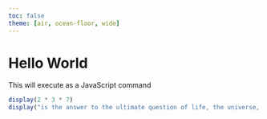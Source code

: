 ```yaml
---
toc: false
theme: [air, ocean-floor, wide]
---
```


# Hello World 

This will execute as a JavaScript command

```js
display(2 * 3 * 7) 
display("is the answer to the ultimate question of life, the universe, and everything")
```
